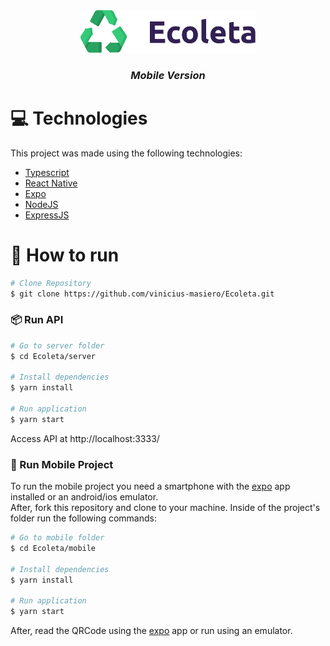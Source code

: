 <div align="center">

<img src="https://github.com/vinicius-masiero/Ecoleta/blob/master/.github/logo.png" alt="Ecoleta" width="280"/>

### _**Mobile** Version_

</div>

# :computer: Technologies
This project was made using the following technologies:
<ul>
  <li><a href="https://www.typescriptlang.org/">Typescript</a></li>
  <li><a href="https://reactnative.dev/">React Native</a></li>
  <li><a href="https://expo.io/">Expo</a></li>
  <li><a href="https://nodejs.org/en/">NodeJS</a></li>
  <li><a href="https://expressjs.com/">ExpressJS</a></li>
</ul>

# :construction_worker: How to run
```bash
# Clone Repository
$ git clone https://github.com/vinicius-masiero/Ecoleta.git
```
### 📦 Run API

```bash
# Go to server folder
$ cd Ecoleta/server

# Install dependencies
$ yarn install

# Run application
$ yarn start
```
Access API at http://localhost:3333/

### 📱 Run Mobile Project
To run the mobile project you need a smartphone with the [expo](https://play.google.com/store/apps/details?id=host.exp.exponent) app installed or an android/ios emulator.
<br />
After, fork this repository and clone to your machine. Inside of the project's folder run the following commands:

```bash
# Go to mobile folder
$ cd Ecoleta/mobile

# Install dependencies
$ yarn install

# Run application
$ yarn start
```
After, read the QRCode using the [expo](https://play.google.com/store/apps/details?id=host.exp.exponent) app or run using an emulator.

